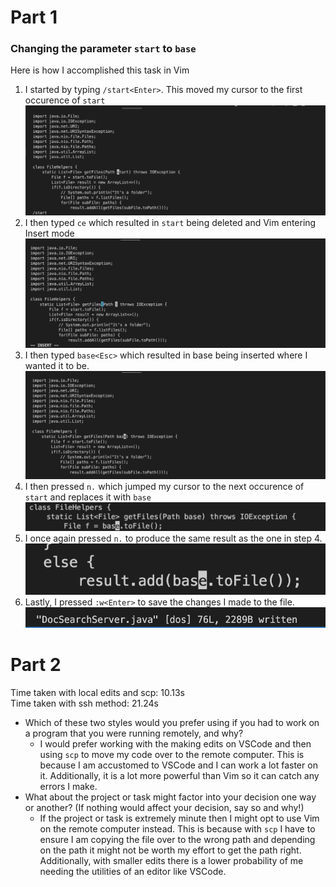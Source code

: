 # Part 1
### Changing the parameter `start` to `base`
Here is how I accomplished this task in Vim

1. I started by typing `/start<Enter>`. This moved my cursor to the first occurence of `start`
![first step](images/lab4/first.png)
2. I then typed `ce` which resulted in `start` being deleted and Vim entering Insert mode
![second step](images/lab4/second.png)
3. I then typed `base<Esc>` which resulted in base being inserted where I wanted it to be.
![third step](images/lab4/third.png)
4. I then pressed `n.` which jumped my cursor to the next occurence of `start` and replaces it with `base`
![fourth step](images/lab4/fourth.png)
5. I once again pressed `n.` to produce the same result as the one in step 4.
![fifth step](images/lab4/fifth.png)
6. Lastly, I pressed `:w<Enter>` to save the changes I made to the file.
![sixth step](images/lab4/sixth.png)

# Part 2
Time taken with local edits and scp: 10.13s  
Time taken with ssh method: 21.24s

- Which of these two styles would you prefer using if you had to work on a program that you were running remotely, and why?
    - I would prefer working with the making edits on VSCode and then using `scp` to move my code over to the remote computer. This is because I am accustomed to VSCode and I can work a lot faster on it. Additionally, it is a lot more powerful than Vim so it can catch any errors I make.
- What about the project or task might factor into your decision one way or another? (If nothing would affect your decision, say so and why!)
    - If the project or task is extremely minute then I might opt to use Vim on the remote computer instead. This is because with `scp` I have to ensure I am copying the file over to the wrong path and depending on the path it might not be worth my effort to get the path right. Additionally, with smaller edits there is a lower probability of me needing the utilities of an editor like VSCode. 